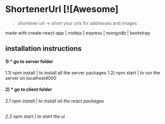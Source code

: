 

# ShortenerUrl [![Awesome]
> shortener url -> short your urls for addresses and images

made with create-react-app | nodejs | express | mongodb | bootstrap

## installation instructions
#### 1) * go to server folder 
1.1) npm install | to install all the server packages
1.2) npm start | to run the server on localhost4000

#### 2) * go to client folder
###### 2.1 npm install | to install all the react packages
###### 2.2 npm start | to start the ui








